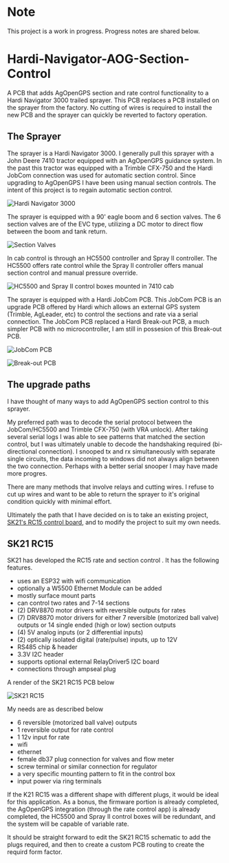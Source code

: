 # Note

This project is a work in progress. Progress notes are shared below.


# Hardi-Navigator-AOG-Section-Control

 A PCB that adds AgOpenGPS section and rate control functionality to a Hardi Navigator 3000 trailed sprayer. This PCB replaces a PCB installed on the sprayer from the factory. No cutting of wires is required to install the new PCB and the sprayer can quickly be reverted to factory operation.


 ## The Sprayer

 The sprayer is a Hardi Navigator 3000. I generally pull this sprayer with a John Deere 7410 tractor equipped with an AgOpenGPS guidance system. In the past this tractor was equipped with a Trimble CFX-750 and the Hardi JobCom connection was used for automatic section control. Since upgrading to AgOpenGPS I have been using manual section controls. The intent of this project is to regain automatic section control.

  ![Hardi Navigator 3000](/Images/Hardi_Navigator_3000.jpg)
 

 The sprayer is equipped with a 90' eagle boom and 6 section valves. The 6 section valves are of the EVC type, utilizing a DC motor to direct flow between the boom and tank return.

 ![Section Valves](/Images/Fluid_Junction_Box.jpg)


 In cab control is through an HC5500 controller and Spray II controller. The HC5500 offers rate control while the Spray II controller offers manual section control and manual pressure override.

  ![HC5500 and Spray II control boxes mounted in 7410 cab](/Images/HC5500_SprayII.jpg)

  
 The sprayer is equipped with a Hardi JobCom PCB. This JobCom PCB is an upgrade PCB offered by Hardi which allows an external GPS system (Trimble, AgLeader, etc) to control the sections and rate via a serial connection. The JobCom PCB replaced a Hardi Break-out PCB, a much simpler PCB with no microcontroller, I am still in possesion of this Break-out PCB.

  ![JobCom PCB](/Images/JobCom_PCB.jpg)

  ![Break-out PCB](/Images/Break-out_PCB.jpg)


## The upgrade paths

I have thought of many ways to add AgOpenGPS section control to this sprayer.

My preferred path was to decode the serial protocol between the JobCom/HC5500 and Trimble CFX-750 (with VRA unlock). After taking several serial logs I was able to see patterns that matched the section control, but I was ultimately unable to decode the handshaking required (bi-directional connection). I snooped tx and rx simultaneously with separate single circuits, the data incoming to windows did not always align between the two connection. Perhaps with a better serial snooper I may have made more progres.

There are many methods that involve relays and cutting wires. I refuse to cut up wires and want to be able to return the sprayer to it's original condition quickly with minimal effort.

Ultimately the path that I have decided on is to take an existing project, [SK21's RC15 control board](https://github.com/SK21/AOG_RC), and to modify the project to suit my own needs.


## SK21 RC15

SK21 has developed the RC15 rate and section control . It has the following features.

- uses an ESP32 with wifi communication
- optionally a W5500 Ethernet Module can be added
- mostly surface mount parts
- can control two rates and 7-14 sections
- (2) DRV8870 motor drivers with reversible outputs for rates
- (7) DRV8870 motor drivers for either 7 reversible (motorized ball valve) outputs or 14 single ended (high or low) section outputs
- (4) 5V analog inputs (or 2 differential inputs)
- (2) optically isolated digital (rate/pulse) inputs, up to 12V
- RS485 chip & header
- 3.3V I2C header
- supports optional external RelayDriver5 I2C board
- connections through ampseal plug

A render of the SK21 RC15 PCB below

![SK21 RC15](Images/K21_RC15.jpg "SK21 RC15")

My needs are as described below
- 6 reversible (motorized ball valve) outputs
- 1 reversible output for rate control
- 1 12v input for rate
- wifi
- ethernet
- female db37 plug connection for valves and flow meter
- screw terminal or similar connection for regulator
- a very specific mounting pattern to fit in the control box
- input power via ring terminals

If the K21 RC15 was a different shape with different plugs, it would be ideal for this application. As a bonus, the firmware portion is already completed, the AgOpenGPS integration (through the rate control app) is already completed, the HC5500 and Spray II control boxes will be redundant, and the system will be capable of variable rate.

It should be straight forward to edit the SK21 RC15 schematic to add the plugs required, and then to create a custom PCB routing to create the requird form factor.







